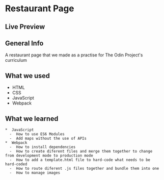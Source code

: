 # Restaurant Page

## Live Preview

## General Info
A restaurant page that we made as a practise for The Odin Project's curriculum

## What we used
  *  HTML
  *  CSS
  *  JavaScript
  *  Webpack

## What we learned
    *  JavaScript
      -  How to use ES6 Modules
      -  Add maps without the use of APIs
    *  Webpack
      -  How to install dependencies
      -  How to create diferent files and merge them together to change from development mode to production mode
      -  How to add a template.html file to hard-code what needs to be hard-coded
      -  How to route diferent .js files together and bundle them into one
      -  How to manage images